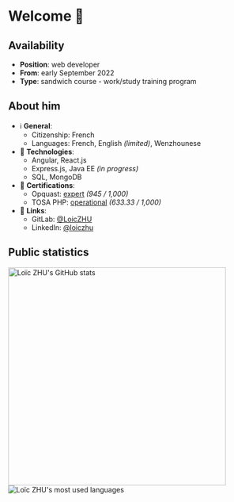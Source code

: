 # Welcome 👋

<!--
**LoicZHU/LoicZHU** is a ✨ _special_ ✨ repository because its `README.md` (this file) appears on your GitHub profile.

Here are some ideas to get you started:

- 🔭 I’m currently working on ...
- 🌱 I’m currently learning ...
- 👯 I’m looking to collaborate on ...
- 🤔 I’m looking for help with ...
- 💬 Ask me about ...
- 📫 How to reach me: ...
- 😄 Pronouns: ...
- ⚡ Fun fact: ...
-->

## Availability
- __Position__: web developer
- __From__: early September 2022
- __Type__: sandwich course - work/study training program

## About him
- ℹ️ __General__:
  - Citizenship: French
  - Languages: French, English <i>(limited)</i>, Wenzhounese
- 🧰 __Technologies__:
  - Angular, React.js
  - Express.js, Java EE _(in progress)_
  - SQL, MongoDB
- 📜 __Certifications__:
  - Opquast: [expert](https://directory.opquast.com/fr/certificat/XMWIV1/) _(945 / 1,000)_
  - TOSA PHP: [operational](https://www.isograd.com/FR/verificationcertification.php?param=Uld2bStyVU1FdnRpVFJjZUNWczRxaUM2RHM5aWoyUUR4a1pjL080LzlwUy9aTTJOd3Q1R2ppdFQxMUJGZTFOSW1ObW1QSjI1YitUOFhEWGhCTStrVXc9PTo6LZ3BCjrP6koPvq126090aQ) _(633.33 / 1,000)_
- 🔗 __Links__:
  - GitLab: [@LoicZHU](http://gitlab.com/LoicZHU)
  - LinkedIn: [@loiczhu](http://linkedin.com/in/loiczhu)

## Public statistics
<div>
  <img width="440" src="https://github-readme-stats.vercel.app/api?username=loiczhu&count_private=true&show_icons=true&theme=dracula&include_all_commits=true&custom_title=Overview&line_height=28" alt="Loïc ZHU's GitHub stats"/>

  <img src="https://github-readme-stats.vercel.app/api/top-langs/?username=loiczhu&langs_count=10&theme=dracula&layout=compact&custom_title=Most%20used%20languages&hide=vue" alt="Loïc ZHU's most used languages" />
</div>
